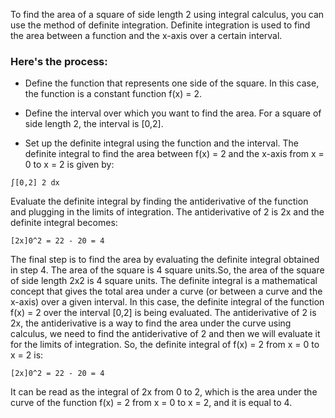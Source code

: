To find the area of a square of side length 2 using integral calculus, you can use the method of definite integration. Definite integration is used to find the area between a function and the x-axis over a certain interval.

### Here's the process:

- Define the function that represents one side of the square. In this case, the function is a constant function f(x) = 2.

- Define the interval over which you want to find the area. For a square of side length 2, the interval is [0,2].

- Set up the definite integral using the function and the interval. The definite integral to find the area between f(x) = 2 and the x-axis from x = 0 to x = 2 is given by:
```
∫[0,2] 2 dx
```
Evaluate the definite integral by finding the antiderivative of the function and plugging in the limits of integration. The antiderivative of 2 is 2x and the definite integral becomes:
```
[2x]0^2 = 22 - 20 = 4
```
The final step is to find the area by evaluating the definite integral obtained in step 4. The area of the square is 4 square units.So, the area of the square of side length 2x2 is 4 square units.
The definite integral is a mathematical concept that gives the total area under a curve (or between a curve and the x-axis) over a given interval. In this case, the definite integral of the function f(x) = 2 over the interval [0,2] is being evaluated.
The antiderivative of 2 is 2x, the antiderivative is a way to find the area under the curve using calculus, we need to find the antiderivative of 2 and then we will evaluate it for the limits of integration.
So, the definite integral of f(x) = 2 from x = 0 to x = 2 is:
```
[2x]0^2 = 22 - 20 = 4
```
It can be read as the integral of 2x from 0 to 2, which is the area under the curve of the function f(x) = 2 from x = 0 to x = 2, and it is equal to 4.

